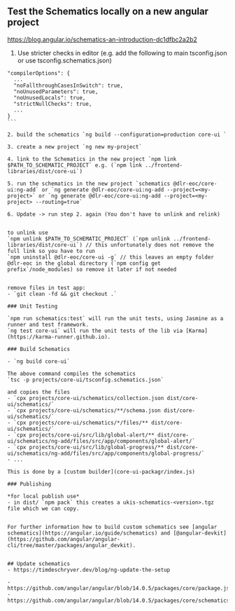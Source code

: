 ## Test the Schematics locally on a new angular project
https://blog.angular.io/schematics-an-introduction-dc1dfbc2a2b2

1. Use stricter checks in editor (e.g. add the following to main tsconfig.json or use tsconfig.schematics.json)
````
"compilerOptions": {
  ...
  "noFallthroughCasesInSwitch": true,
  "noUnusedParameters": true,
  "noUnusedLocals": true,
  "strictNullChecks": true,
  ...
}
```

2. build the schematics `ng build --configuration=production core-ui `

3. create a new project `ng new my-project`

4. link to the Schematics in the new project `npm link $PATH_TO_SCHEMATIC_PROJECT` e.g. (`npm link ../frontend-libraries/dist/core-ui`)

5. run the schematics in the new project `schematics @dlr-eoc/core-ui:ng-add` or `ng generate @dlr-eoc/core-ui:ng-add --project=<my-project>` or `ng generate @dlr-eoc/core-ui:ng-add --project=<my-project> --routing=true`

6. Update -> run step 2. again (You don't have to unlink and relink)


to unlink use 
`npm unlink $PATH_TO_SCHEMATIC_PROJECT` (`npm unlink ../frontend-libraries/dist/core-ui`) // this unfortunately does not remove the full link so you have to run   
`npm uninstall @dlr-eoc/core-ui -g` // this leaves an empty folder @dlr-eoc in the global directory (`npm config get prefix`/node_modules) so remove it later if not needed


remove files in test app:
- `git clean -fd && git checkout .`

### Unit Testing

`npm run schematics:test` will run the unit tests, using Jasmine as a runner and test framework.
`ng test core-ui` will run the unit tests of the lib via [Karma](https://karma-runner.github.io).

### Build Schematics

- `ng build core-ui`

The above command compiles the schematics
`tsc -p projects/core-ui/tsconfig.schematics.json`

and copies the files
- `cpx projects/core-ui/schematics/collection.json dist/core-ui/schematics/`
- `cpx projects/core-ui/schematics/**/schema.json dist/core-ui/schematics/`
- `cpx projects/core-ui/schematics/*/files/** dist/core-ui/schematics/`
- `cpx projects/core-ui/src/lib/global-alert/** dist/core-ui/schematics/ng-add/files/src/app/components/global-alert/`
- `cpx projects/core-ui/src/lib/global-progress/** dist/core-ui/schematics/ng-add/files/src/app/components/global-progress/`
- ...

This is done by a [custom builder](core-ui-packagr/index.js)

### Publishing

*for local publish use*
- in dist/ `npm pack` this creates a ukis-schematics-<version>.tgz file which we can copy.


For further information how to build custom schematics see [angular schematics](https://angular.io/guide/schematics) and [@angular-devkit](https://github.com/angular/angular-cli/tree/master/packages/angular_devkit).


## Update schematics
- https://timdeschryver.dev/blog/ng-update-the-setup

- https://github.com/angular/angular/blob/14.0.5/packages/core/package.json#L28
- https://github.com/angular/angular/blob/14.0.5/packages/core/schematics/migrations.json
